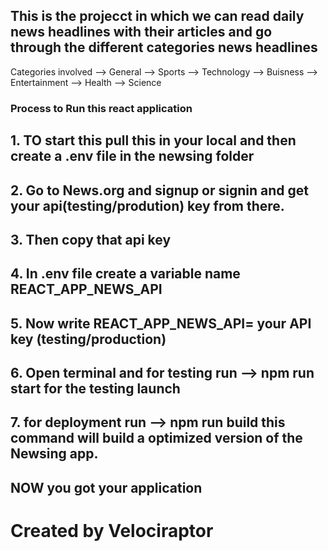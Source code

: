 ## This is the projecct in which we can read daily news headlines with their articles and go through the different categories news headlines
Categories involved
--> General
--> Sports
--> Technology
--> Buisness
--> Entertainment
--> Health 
--> Science

<h3>Process to Run this react application</h3>

## 1. TO start this pull this in your local and then create a .env file in the newsing folder
## 2. Go to News.org and signup or signin and get your api(testing/prodution) key from there.
## 3. Then copy that api key 
## 4. In .env file create a variable name REACT_APP_NEWS_API
## 5. Now write REACT_APP_NEWS_API= your API key (testing/production)
## 6. Open terminal and for testing run --> npm run start for the testing launch 
## 7. for deployment run --> npm run build this command will build a optimized version of the Newsing app.
## NOW you got your application



<h1>Created by Velociraptor</h1>


